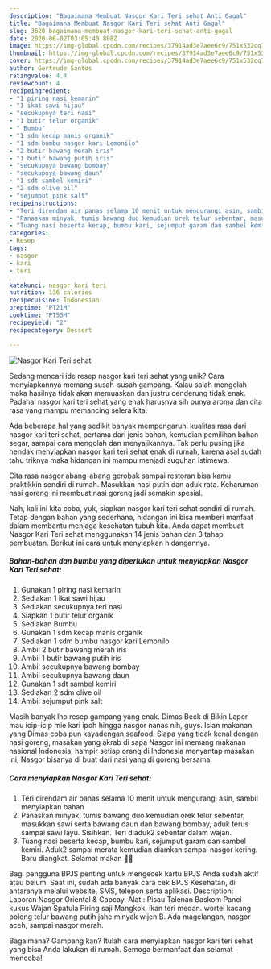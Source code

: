 ```yaml
---
description: "Bagaimana Membuat Nasgor Kari Teri sehat Anti Gagal"
title: "Bagaimana Membuat Nasgor Kari Teri sehat Anti Gagal"
slug: 3620-bagaimana-membuat-nasgor-kari-teri-sehat-anti-gagal
date: 2020-06-02T03:05:40.808Z
image: https://img-global.cpcdn.com/recipes/37914ad3e7aee6c9/751x532cq70/nasgor-kari-teri-sehat-foto-resep-utama.jpg
thumbnail: https://img-global.cpcdn.com/recipes/37914ad3e7aee6c9/751x532cq70/nasgor-kari-teri-sehat-foto-resep-utama.jpg
cover: https://img-global.cpcdn.com/recipes/37914ad3e7aee6c9/751x532cq70/nasgor-kari-teri-sehat-foto-resep-utama.jpg
author: Gertrude Santos
ratingvalue: 4.4
reviewcount: 4
recipeingredient:
- "1 piring nasi kemarin"
- "1 ikat sawi hijau"
- "secukupnya teri nasi"
- "1 butir telur organik"
- " Bumbu"
- "1 sdm kecap manis organik"
- "1 sdm bumbu nasgor kari Lemonilo"
- "2 butir bawang merah iris"
- "1 butir bawang putih iris"
- "secukupnya bawang bombay"
- "secukupnya bawang daun"
- "1 sdt sambel kemiri"
- "2 sdm olive oil"
- "sejumput pink salt"
recipeinstructions:
- "Teri direndam air panas selama 10 menit untuk mengurangi asin, sambil menyiapkan bahan"
- "Panaskan minyak, tumis bawang duo kemudian orek telur sebentar, masukkan sawi serta bawang daun dan bawang bombay, aduk terus sampai sawi layu. Sisihkan. Teri diaduk2 sebentar dalam wajan."
- "Tuang nasi beserta kecap, bumbu kari, sejumput garam dan sambel kemiri. Aduk2 sampai merata kemudian diamkan sampai nasgor kering. Baru diangkat. Selamat makan 🍛🥄"
categories:
- Resep
tags:
- nasgor
- kari
- teri

katakunci: nasgor kari teri 
nutrition: 136 calories
recipecuisine: Indonesian
preptime: "PT21M"
cooktime: "PT55M"
recipeyield: "2"
recipecategory: Dessert

---
```



![Nasgor Kari Teri sehat](https://img-global.cpcdn.com/recipes/37914ad3e7aee6c9/751x532cq70/nasgor-kari-teri-sehat-foto-resep-utama.jpg)

Sedang mencari ide resep nasgor kari teri sehat yang unik? Cara menyiapkannya memang susah-susah gampang. Kalau salah mengolah maka hasilnya tidak akan memuaskan dan justru cenderung tidak enak. Padahal nasgor kari teri sehat yang enak harusnya sih punya aroma dan cita rasa yang mampu memancing selera kita.

Ada beberapa hal yang sedikit banyak mempengaruhi kualitas rasa dari nasgor kari teri sehat, pertama dari jenis bahan, kemudian pemilihan bahan segar, sampai cara mengolah dan menyajikannya. Tak perlu pusing jika hendak menyiapkan nasgor kari teri sehat enak di rumah, karena asal sudah tahu triknya maka hidangan ini mampu menjadi suguhan istimewa.

Cita rasa nasgor abang-abang gerobak sampai restoran bisa kamu praktikkin sendiri di rumah. Masukkan nasi putih dan aduk rata. Keharuman nasi goreng ini membuat nasi goreng jadi semakin spesial.


Nah, kali ini kita coba, yuk, siapkan nasgor kari teri sehat sendiri di rumah. Tetap dengan bahan yang sederhana, hidangan ini bisa memberi manfaat dalam membantu menjaga kesehatan tubuh kita. Anda dapat membuat Nasgor Kari Teri sehat menggunakan 14 jenis bahan dan 3 tahap pembuatan. Berikut ini cara untuk menyiapkan hidangannya.

<!--inarticleads1-->

##### Bahan-bahan dan bumbu yang diperlukan untuk menyiapkan Nasgor Kari Teri sehat:

1. Gunakan 1 piring nasi kemarin
1. Sediakan 1 ikat sawi hijau
1. Sediakan secukupnya teri nasi
1. Siapkan 1 butir telur organik
1. Sediakan  Bumbu
1. Gunakan 1 sdm kecap manis organik
1. Sediakan 1 sdm bumbu nasgor kari Lemonilo
1. Ambil 2 butir bawang merah iris
1. Ambil 1 butir bawang putih iris
1. Ambil secukupnya bawang bombay
1. Ambil secukupnya bawang daun
1. Gunakan 1 sdt sambel kemiri
1. Sediakan 2 sdm olive oil
1. Ambil sejumput pink salt


Masih banyak lho resep gampang yang enak. Dimas Beck di Bikin Laper mau icip-icip mie kari ipoh hingga nasgor nanas nih, guys. Isian makanan yang Dimas coba pun kayadengan seafood. Siapa yang tidak kenal dengan nasi goreng, masakan yang akrab di sapa Nasgor ini memang makanan nasional Indonesia, hampir setiap orang di Indonesia menyantap masakan ini, Nasgor bisanya di buat dari nasi yang di goreng bersama. 

<!--inarticleads2-->

##### Cara menyiapkan Nasgor Kari Teri sehat:

1. Teri direndam air panas selama 10 menit untuk mengurangi asin, sambil menyiapkan bahan
1. Panaskan minyak, tumis bawang duo kemudian orek telur sebentar, masukkan sawi serta bawang daun dan bawang bombay, aduk terus sampai sawi layu. Sisihkan. Teri diaduk2 sebentar dalam wajan.
1. Tuang nasi beserta kecap, bumbu kari, sejumput garam dan sambel kemiri. Aduk2 sampai merata kemudian diamkan sampai nasgor kering. Baru diangkat. Selamat makan 🍛🥄


Bagi pengguna BPJS penting untuk mengecek kartu BPJS Anda sudah aktif atau belum. Saat ini, sudah ada banyak cara cek BPJS Kesehatan, di antaranya melalui website, SMS, telepon serta aplikasi. Description: Laporan Nasgor Oriental &amp; Capcay. Alat : Pisau Talenan Baskom Panci kukus Wajan Spatula Piring saji Mangkok. ikan teri medan. wortel kacang polong telur bawang putih jahe minyak wijen B. Ada magelangan, nasgor aceh, sampai nasgor merah. 

Bagaimana? Gampang kan? Itulah cara menyiapkan nasgor kari teri sehat yang bisa Anda lakukan di rumah. Semoga bermanfaat dan selamat mencoba!
